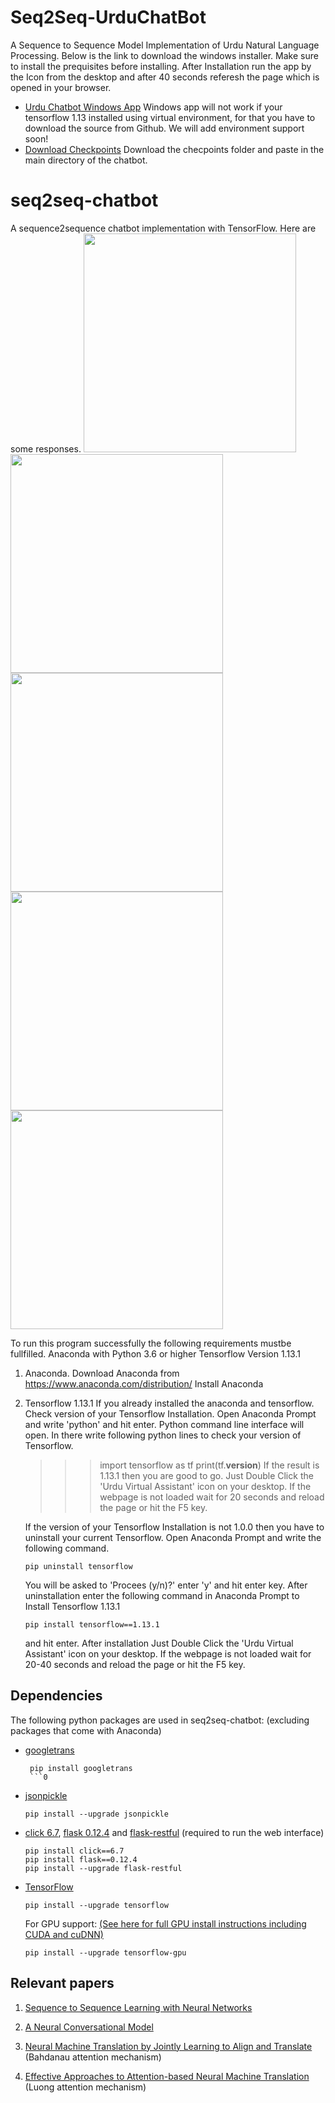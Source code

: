 # Seq2Seq-UrduChatBot
A Sequence to Sequence Model Implementation of Urdu Natural Language Processing. Below is the link to download the windows installer. Make sure to install the prequisites before installing. After Installation run the app by the Icon from the desktop and after 40 seconds referesh the page which is opened in your browser.
- [Urdu Chatbot Windows App](https://drive.google.com/open?id=1Xu12QRpuzE8g37PnZRvLgia7AwO08cjf) 
Windows app will not work if your tensorflow 1.13 installed using virtual environment, for that you have to download the source from Github. We will add environment support soon!
- [Download Checkpoints](https://drive.google.com/open?id=1l8xrbZ04mxuLA2mFILt55GbG7uODPUNz)
Download the checpoints folder and paste in the main directory of the chatbot.
# seq2seq-chatbot
A sequence2sequence chatbot implementation with TensorFlow. Here are some responses.
<img src="images/1.jpg" width="340" height="350">
<img src="images/2.jpg" width="340" height="350">
<img src="images/3.jpg" width="340" height="350">
<img src="images/4.jpg" width="340" height="350">
<img src="images/5.jpg" width="340" height="350">

To run this program successfully the following requirements mustbe fullfilled.
Anaconda with Python 3.6 or higher
Tensorflow Version 1.13.1

1. Anaconda. 
	Download Anaconda from https://www.anaconda.com/distribution/
	Install Anaconda

2. Tensorflow 1.13.1
	If you already installed the anaconda and tensorflow. Check version of your Tensorflow Installation.
	Open Anaconda Prompt and write 'python' and hit enter.
	Python command line interface will open. In there write following python lines to check your version of Tensorflow.
	>>>import tensorflow as tf
	>>>print(tf.__version__)
	If the result is 1.13.1 then you are good to go. Just Double Click the 'Urdu Virtual Assistant' icon on your desktop.
	If the webpage is not loaded wait for 20 seconds and reload the page or hit the F5 key.

	If the version of your Tensorflow Installation is not 1.0.0 then you have to uninstall your current Tensorflow.
	Open Anaconda Prompt and write the following command.
	```shell
	pip uninstall tensorflow
	```
	You will be asked to 'Procees (y/n)?' enter 'y' and hit enter key.
	After uninstallation enter the following command in Anaconda Prompt to Install Tensorflow 1.13.1
	```shell
	pip install tensorflow==1.13.1
	```
	and hit enter.
	After installation Just Double Click the 'Urdu Virtual Assistant' icon on your desktop.
	If the webpage is not loaded wait for 20-40 seconds and reload the page or hit the F5 key.

## Dependencies
The following python packages are used in seq2seq-chatbot:
(excluding packages that come with Anaconda)

- [googletrans](https://github.com/ssut/py-googletrans)
   ```shell
    pip install googletrans
    ```0

- [jsonpickle](https://jsonpickle.github.io/)
    ```shell
    pip install --upgrade jsonpickle
    ```

- [click 6.7](https://palletsprojects.com/p/click/), [flask 0.12.4](http://flask.pocoo.org/) and [flask-restful](https://flask-restful.readthedocs.io/en/latest/) (required to run the web interface)
    ```shell
    pip install click==6.7
    pip install flask==0.12.4
    pip install --upgrade flask-restful
    ```
- [TensorFlow](https://www.tensorflow.org/)
    ```shell
    pip install --upgrade tensorflow
    ```
    For GPU support: [(See here for full GPU install instructions including CUDA and cuDNN)](https://www.tensorflow.org/install/)
    ```shell
    pip install --upgrade tensorflow-gpu
    ```


## Relevant papers
1. [Sequence to Sequence Learning with Neural Networks](https://arxiv.org/abs/1409.3215)

2. [A Neural Conversational Model](https://arxiv.org/abs/1506.05869)

3. [Neural Machine Translation by Jointly Learning to Align and Translate](https://arxiv.org/abs/1409.0473) (Bahdanau attention mechanism)

4. [Effective Approaches to Attention-based Neural Machine Translation](https://arxiv.org/abs/1508.04025) (Luong attention mechanism)

